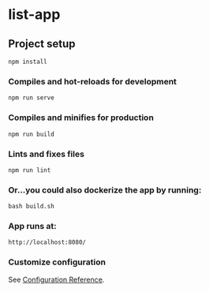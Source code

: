 # list-app

## Project setup
```
npm install
```

### Compiles and hot-reloads for development
```
npm run serve
```

### Compiles and minifies for production
```
npm run build
```

### Lints and fixes files
```
npm run lint
```

### Or...you could also dockerize the app by running:
```
bash build.sh
```

### App runs at:
```
http://localhost:8080/
```

### Customize configuration
See [Configuration Reference](https://cli.vuejs.org/config/).
